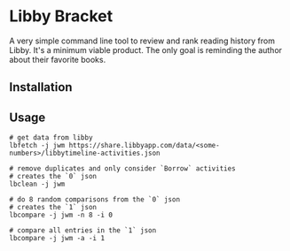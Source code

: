 # Libby Bracket

A very simple command line tool to review and rank reading history from Libby. It's a minimum viable product. The only goal is reminding the author about their favorite books.

## Installation

## Usage

```shell
# get data from libby
lbfetch -j jwm https://share.libbyapp.com/data/<some-numbers>/libbytimeline-activities.json

# remove duplicates and only consider `Borrow` activities
# creates the `0` json
lbclean -j jwm

# do 8 random comparisons from the `0` json
# creates the `1` json
lbcompare -j jwm -n 8 -i 0

# compare all entries in the `1` json
lbcompare -j jwm -a -i 1
```